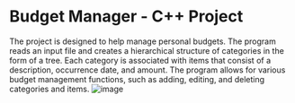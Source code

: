 # Budget Manager - C++ Project
The project is designed to help manage personal budgets. The program reads an input file and creates a hierarchical structure of categories in the form of a tree. Each category is associated with items that consist of a description, occurrence date, and amount. The program allows for various budget management functions, such as adding, editing, and deleting categories and items.
![image](https://user-images.githubusercontent.com/115409817/230720125-8595f2b2-77bf-406f-b503-a0ec3ad77189.png)
